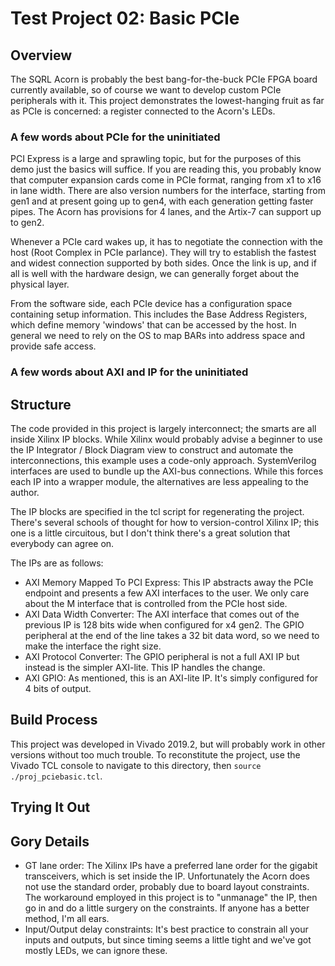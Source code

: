 # Test Project 02: Basic PCIe

## Overview
The SQRL Acorn is probably the best bang-for-the-buck PCIe FPGA board currently available,
so of course we want to develop custom PCIe peripherals with it.
This project demonstrates the lowest-hanging fruit as far as PCIe is concerned: 
a register connected to the Acorn's LEDs.

### A few words about PCIe for the uninitiated
PCI Express is a large and sprawling topic, but for the purposes of this demo
just the basics will suffice. If you are reading this, you probably know that
computer expansion cards come in PCIe format, ranging from x1 to x16 in lane width.
There are also version numbers for the interface, starting from gen1 and at present
going up to gen4, with each generation getting faster pipes.
The Acorn has provisions for 4 lanes, and the Artix-7 can support up to gen2.

Whenever a PCIe card wakes up, it has to negotiate the connection
with the host (Root Complex in PCIe parlance). They will try to establish the
fastest and widest connection supported by both sides. Once the link is up,
and if all is well with the hardware design, we can generally forget about the physical layer.

From the software side, each PCIe device has a configuration space containing setup
information. This includes the Base Address Registers, which define memory 'windows' that
can be accessed by the host.
In general we need to rely on the OS to map BARs into address space and provide safe access.

### A few words about AXI and IP for the uninitiated


## Structure
The code provided in this project is largely interconnect; the smarts are all inside Xilinx IP blocks.
While Xilinx would probably advise a beginner to use the IP Integrator / Block Diagram view to construct
and automate the interconnections, this example uses a code-only approach.
SystemVerilog interfaces are used to bundle up the AXI-bus connections.
While this forces each IP into a wrapper module, the alternatives are less appealing to the author.

The IP blocks are specified in the tcl script for regenerating the project.
There's several schools of thought for how to version-control Xilinx IP; this one is a little circuitous,
but I don't think there's a great solution that everybody can agree on.

The IPs are as follows:
* AXI Memory Mapped To PCI Express: This IP abstracts away the PCIe endpoint and presents a few AXI interfaces to the user.
We only care about the M interface that is controlled from the PCIe host side.
* AXI Data Width Converter: The AXI interface that comes out of the previous IP is 128 bits wide when configured for x4 gen2.
The GPIO peripheral at the end of the line takes a 32 bit data word, so we need to make the interface the right size.
* AXI Protocol Converter: The GPIO peripheral is not a full AXI IP but instead is the simpler AXI-lite.
This IP handles the change.
* AXI GPIO: As mentioned, this is an AXI-lite IP. It's simply configured for 4 bits of output.

## Build Process
This project was developed in Vivado 2019.2, but will probably work in other versions without too much trouble.
To reconstitute the project, use the Vivado TCL console to navigate to this directory, then `source ./proj_pciebasic.tcl`.

## Trying It Out

## Gory Details
* GT lane order: The Xilinx IPs have a preferred lane order for the gigabit transceivers,
which is set inside the IP.
Unfortunately the Acorn does not use the standard order, probably due to board layout constraints.
The workaround employed in this project is to "unmanage" the IP, then go in and do a little surgery
on the constraints. If anyone has a better method, I'm all ears.
* Input/Output delay constraints: It's best practice to constrain all your inputs and outputs, 
but since timing seems a little tight and we've got mostly LEDs, we can ignore these.
